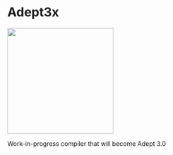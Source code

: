 # Adept3x

<img src="https://raw.github.com/IsaacShelton/Adept3x/master/.github/README_logo.png" width="240" height="240">

Work-in-progress compiler that will become Adept 3.0
